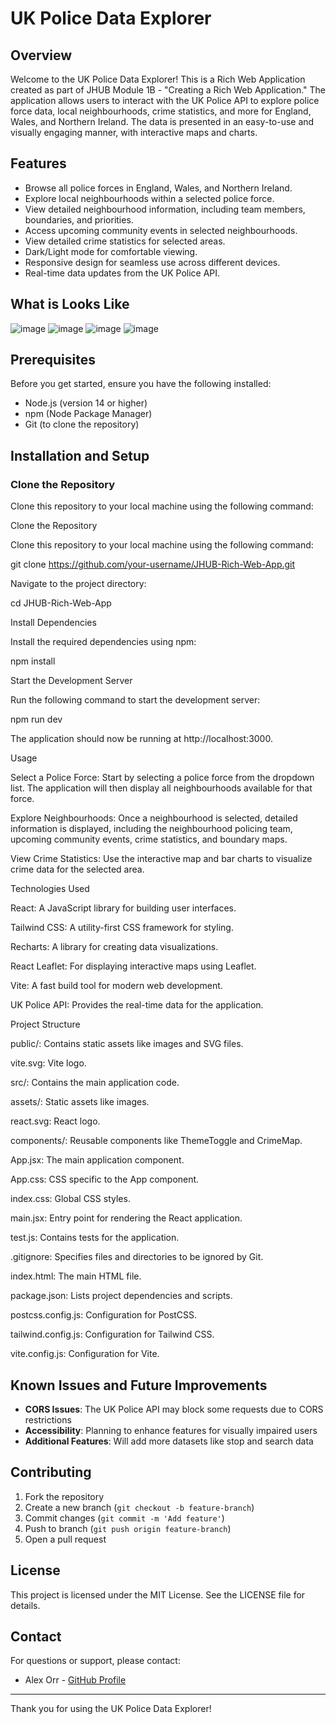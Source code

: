 # UK Police Data Explorer

## Overview

Welcome to the UK Police Data Explorer! This is a Rich Web Application created as part of JHUB Module 1B - "Creating a Rich Web Application." The application allows users to interact with the UK Police API to explore police force data, local neighbourhoods, crime statistics, and more for England, Wales, and Northern Ireland. The data is presented in an easy-to-use and visually engaging manner, with interactive maps and charts.

## Features

- Browse all police forces in England, Wales, and Northern Ireland.
- Explore local neighbourhoods within a selected police force.
- View detailed neighbourhood information, including team members, boundaries, and priorities.
- Access upcoming community events in selected neighbourhoods.
- View detailed crime statistics for selected areas.
- Dark/Light mode for comfortable viewing.
- Responsive design for seamless use across different devices.
- Real-time data updates from the UK Police API.

## What is Looks Like

![image](https://github.com/user-attachments/assets/d0f7a8d8-0c2a-4751-bd37-fdd6afb10eab)
![image](https://github.com/user-attachments/assets/d085ba86-b1ed-4a9f-87a7-a0aaaba1c2e4)
![image](https://github.com/user-attachments/assets/117f32ab-8a57-4eac-9c76-a4af2bb4ce6c)
![image](https://github.com/user-attachments/assets/2d3e0726-6730-41fa-87bb-6fb13dd8c423)



## Prerequisites

Before you get started, ensure you have the following installed:

- Node.js (version 14 or higher)
- npm (Node Package Manager)
- Git (to clone the repository)

## Installation and Setup

### Clone the Repository

Clone this repository to your local machine using the following command:

Clone the Repository

Clone this repository to your local machine using the following command:

git clone https://github.com/your-username/JHUB-Rich-Web-App.git

Navigate to the project directory:

cd JHUB-Rich-Web-App

Install Dependencies

Install the required dependencies using npm:

npm install

Start the Development Server

Run the following command to start the development server:

npm run dev

The application should now be running at http://localhost:3000.

Usage

Select a Police Force: Start by selecting a police force from the dropdown list. The application will then display all neighbourhoods available for that force.

Explore Neighbourhoods: Once a neighbourhood is selected, detailed information is displayed, including the neighbourhood policing team, upcoming community events, crime statistics, and boundary maps.

View Crime Statistics: Use the interactive map and bar charts to visualize crime data for the selected area.

Technologies Used

React: A JavaScript library for building user interfaces.

Tailwind CSS: A utility-first CSS framework for styling.

Recharts: A library for creating data visualizations.

React Leaflet: For displaying interactive maps using Leaflet.

Vite: A fast build tool for modern web development.

UK Police API: Provides the real-time data for the application.

Project Structure

public/: Contains static assets like images and SVG files.

vite.svg: Vite logo.

src/: Contains the main application code.

assets/: Static assets like images.

react.svg: React logo.

components/: Reusable components like ThemeToggle and CrimeMap.

App.jsx: The main application component.

App.css: CSS specific to the App component.

index.css: Global CSS styles.

main.jsx: Entry point for rendering the React application.

test.js: Contains tests for the application.

.gitignore: Specifies files and directories to be ignored by Git.

index.html: The main HTML file.

package.json: Lists project dependencies and scripts.

postcss.config.js: Configuration for PostCSS.

tailwind.config.js: Configuration for Tailwind CSS.

vite.config.js: Configuration for Vite.

## Known Issues and Future Improvements

- **CORS Issues**: The UK Police API may block some requests due to CORS restrictions
- **Accessibility**: Planning to enhance features for visually impaired users
- **Additional Features**: Will add more datasets like stop and search data

## Contributing

1. Fork the repository
2. Create a new branch (`git checkout -b feature-branch`)
3. Commit changes (`git commit -m 'Add feature'`)
4. Push to branch (`git push origin feature-branch`)
5. Open a pull request

## License

This project is licensed under the MIT License. See the LICENSE file for details.

## Contact

For questions or support, please contact:
- Alex Orr - [GitHub Profile](#)

---

Thank you for using the UK Police Data Explorer!
